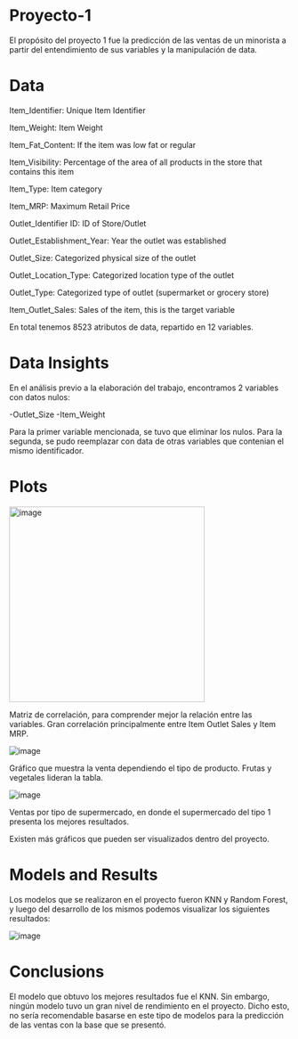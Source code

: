 # Proyecto-1

El propósito del proyecto 1 fue la predicción de las ventas de un minorista a partir del entendimiento de sus variables y la manipulación de data.

# Data

Item_Identifier: Unique Item Identifier

Item_Weight: Item Weight

Item_Fat_Content: If the item was low fat or regular

Item_Visibility: Percentage of the area of all products in the store that contains this item

Item_Type: Item category

Item_MRP: Maximum Retail Price

Outlet_Identifier ID: ID of Store/Outlet

Outlet_Establishment_Year: Year the outlet was established

Outlet_Size: Categorized physical size of the outlet

Outlet_Location_Type: Categorized location type of the outlet

Outlet_Type: Categorized type of outlet (supermarket or grocery store)

Item_Outlet_Sales: Sales of the item, this is the target variable

En total tenemos 8523 atributos de data, repartido en 12 variables.

# Data Insights

En el análisis previo a la elaboración del trabajo, encontramos 2 variables con datos nulos:

-Outlet_Size
-Item_Weight

Para la primer variable mencionada, se tuvo que eliminar los nulos. Para la segunda, se pudo reemplazar con data de otras variables que contenian el mismo identificador.

# Plots

<img width="351" alt="image" src="https://user-images.githubusercontent.com/106395993/197909662-81aa0aa6-d43d-4596-9cd1-c50040d23d82.png">

Matriz de correlación, para comprender mejor la relación entre las variables. Gran correlación principalmente entre Item Outlet Sales y Item MRP.

![image](https://user-images.githubusercontent.com/106395993/197909897-7f25d900-ca6a-47bf-97a4-c3c40a715db7.png)

Gráfico que muestra la venta dependiendo el tipo de producto. Frutas y vegetales lideran la tabla.

![image](https://user-images.githubusercontent.com/106395993/197909998-35ebc79d-1f20-442f-964e-e3678b559fef.png)

Ventas por tipo de supermercado, en donde el supermercado del tipo 1 presenta los mejores resultados.

Existen más gráficos que pueden ser visualizados dentro del proyecto.

# Models and Results

Los modelos que se realizaron en el proyecto fueron KNN y Random Forest, y luego del desarrollo de los mismos podemos visualizar los siguientes resultados:

![image](https://user-images.githubusercontent.com/106395993/197911002-f1495621-a04f-486a-b74e-4387b377913c.png)

# Conclusions

El modelo que obtuvo los mejores resultados fue el KNN. Sin embargo, ningún modelo tuvo un gran nivel de rendimiento en el proyecto. Dicho esto, no sería recomendable basarse en este tipo de modelos para la predicción de las ventas con la base que se presentó.

























